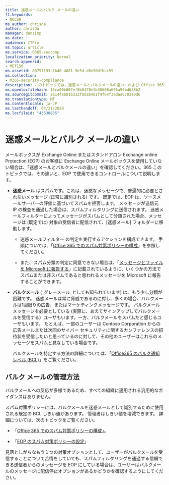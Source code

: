 ```yaml
---
title: 迷惑メールとバルク メールの違い
f1.keywords:
- NOCSH
ms.author: chrisda
author: chrisda
manager: dansimp
ms.date: ''
audience: ITPro
ms.topic: article
ms.service: O365-seccomp
localization_priority: Normal
search.appverid:
- MET150
ms.assetid: 8079f193-1b40-4081-9e5d-d0e50dfbcc59
ms.collection:
- M365-security-compliance
description: このトピックでは、迷惑メールとバルクメールの違い、および Office 365 の関連するコントロールについて説明します。
ms.openlocfilehash: 15ca00b007ef0b8470e1b30608a695a90bd638b2
ms.sourcegitcommit: 2614f8b81b332f8dab461f4f64f3adaa6703e0d6
ms.translationtype: MT
ms.contentlocale: ja-JP
ms.lasthandoff: 04/21/2020
ms.locfileid: "43630835"
---
```

# <a name="whats-the-difference-between-junk-email-and-bulk-email"></a>迷惑メールとバルク メールの違い

メールボックスが Exchange Online またはスタンドアロン Exchange online Protection (EOP) のお客様に Exchange Online メールボックスを使用していない場合は、「迷惑メールとバルクメールの違い」を確認してください。365 このトピックでは、その違いと、EOP で使用できるコントロールについて説明します。

- **迷惑メール** はスパムです。これは、迷惑なメッセージで、普遍的に必要とされないメッセージ (正常に識別される) です。 既定では、EOP は、ソースメールサーバーの評価に基づいてスパムを拒否します。 メッセージが送信元 IP の検査を通過した場合は、スパムフィルタリングに送信されます。 迷惑メールフィルターによってメッセージがスパムとして分類された場合、メッセージは (既定では) 対象の受信者に配信されて、[迷惑メール] フォルダーに移動します。

  - 迷惑メールフィルター の判定を実行するアクションを構成できます。 手順については、「[Office 365 でのスパム対策ポリシーの構成](configure-your-spam-filter-policies.md)」を参照してください。

  - また、スパム分類の判定に同意できない場合は、「[メッセージとファイルを Microsoft に報告する](report-junk-email-messages-to-microsoft.md)」に記載されているように、いくつかの方法でスパムまたは非スパムであると思われるメッセージを Microsoft に報告することができます。

- **バルクメール** (_グレーメール_としても知られています) は、もう少し分類が困難です。 迷惑メールは常に脅威であるのに対し、多くの場合、バルクメールは1回限りの広告、またはマーケティングメッセージです。 バルクメールメッセージを必要としている (実際に、あえてサインアップしてバルクメールを受信する）ユーザもいます。一方、バルクメールをスパムだと感じるユーザもいます。 たとえば、一部のユーザーは Contoso Corporation からの広告メールまたは次回のサイバー セキュリティに関するカンファレンスの招待状を受信したいと思っているのに対して、その他のユーザーはこれらのメッセージをスパムと見なしている場合です。

  バルクメールを特定する方法の詳細については、「[Office365 のバルク通知レベル (BCL)](bulk-complaint-level-values.md)」をご覧ください。

## <a name="how-to-manage-bulk-email"></a>バルク メールの管理方法

バルクメールへの反応が多様であるため、すべての組織に適用される汎用的なガイダンスはありません。

スパム対策ポリシーには、バルクメールを迷惑メールとして識別するために使用される既定の BCL しきい値があります。 管理者はしきい値を増減できます。 詳細については、次のトピックをご覧ください。

- 「[Office 365 でのスパム対策ポリシーの構成](configure-your-spam-filter-policies.md)」。

- 「[EOP のスパム対策ポリシーの設定](recommended-settings-for-eop-and-office365-atp.md#eop-anti-spam-policy-settings)」

見落としがちなもう１つの対策オプションとして、ユーザーがバルクメールを受信することについて苦情をしていても、スパムフィルタリングを通過する信頼できる送信者からのメッセージを EOP にしている場合は、ユーザーはバルクメールのメッセージに配信停止オプションがあるかどうかを確認するようにしてください。
